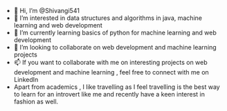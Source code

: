 - 👋 Hi, I’m @Shivangi541
- 👀 I’m interested in data structures and algorithms in java, machine learning and web development
- 🌱 I’m currently learning basics of python for machine learning and web development
- 💞️ I’m looking to collaborate on web development and machine learning projects
- 📫 If you want to collaborate with me on interesting projects on web development and machine learning , feel free to connect with me on LinkedIn
- Apart from academics , I like travelling as I feel travelling is the best way to learn for an introvert like me and recently have a keen interest in fashion as well.

<!---
Shivangi541/Shivangi541 is a ✨ special ✨ repository because its `README.md` (this file) appears on your GitHub profile.
You can click the Preview link to take a look at your changes.
--->
